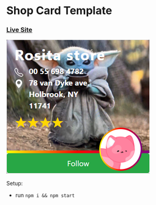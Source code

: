 # Shop Card Template

### [Live Site]()

![Card Template](src/img.png)



Setup:
- run ```npm i && npm start```
